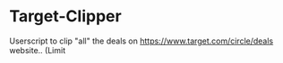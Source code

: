 # Target-Clipper
Userscript to clip "all" the deals on  https://www.target.com/circle/deals website.. (Limit
